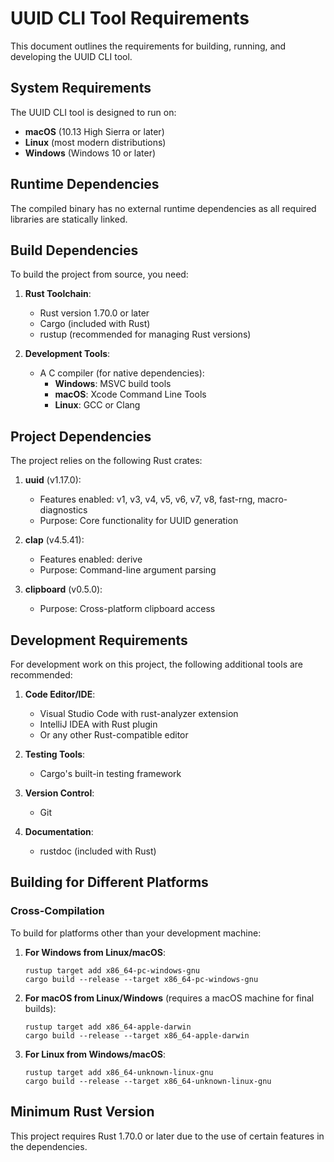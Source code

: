 # UUID CLI Tool Requirements

This document outlines the requirements for building, running, and developing the UUID CLI tool.

## System Requirements

The UUID CLI tool is designed to run on:

- **macOS** (10.13 High Sierra or later)
- **Linux** (most modern distributions)
- **Windows** (Windows 10 or later)

## Runtime Dependencies

The compiled binary has no external runtime dependencies as all required libraries are statically linked.

## Build Dependencies

To build the project from source, you need:

1. **Rust Toolchain**:
   - Rust version 1.70.0 or later
   - Cargo (included with Rust)
   - rustup (recommended for managing Rust versions)

2. **Development Tools**:
   - A C compiler (for native dependencies):
     - **Windows**: MSVC build tools
     - **macOS**: Xcode Command Line Tools
     - **Linux**: GCC or Clang

## Project Dependencies

The project relies on the following Rust crates:

1. **uuid** (v1.17.0):
   - Features enabled: v1, v3, v4, v5, v6, v7, v8, fast-rng, macro-diagnostics
   - Purpose: Core functionality for UUID generation

2. **clap** (v4.5.41):
   - Features enabled: derive
   - Purpose: Command-line argument parsing

3. **clipboard** (v0.5.0):
   - Purpose: Cross-platform clipboard access

## Development Requirements

For development work on this project, the following additional tools are recommended:

1. **Code Editor/IDE**:
   - Visual Studio Code with rust-analyzer extension
   - IntelliJ IDEA with Rust plugin
   - Or any other Rust-compatible editor

2. **Testing Tools**:
   - Cargo's built-in testing framework

3. **Version Control**:
   - Git

4. **Documentation**:
   - rustdoc (included with Rust)

## Building for Different Platforms

### Cross-Compilation

To build for platforms other than your development machine:

1. **For Windows from Linux/macOS**:
   ```
   rustup target add x86_64-pc-windows-gnu
   cargo build --release --target x86_64-pc-windows-gnu
   ```

2. **For macOS from Linux/Windows** (requires a macOS machine for final builds):
   ```
   rustup target add x86_64-apple-darwin
   cargo build --release --target x86_64-apple-darwin
   ```

3. **For Linux from Windows/macOS**:
   ```
   rustup target add x86_64-unknown-linux-gnu
   cargo build --release --target x86_64-unknown-linux-gnu
   ```

## Minimum Rust Version

This project requires Rust 1.70.0 or later due to the use of certain features in the dependencies.